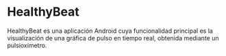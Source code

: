 # HealthyBeat

HealthyBeat es una aplicación Android cuya funcionalidad principal es la visualización de una gráfica de pulso en tiempo real, obtenida mediante un pulsioxímetro.
